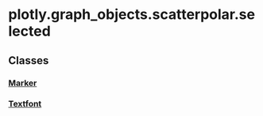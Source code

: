 # plotly.graph_objects.scatterpolar.selected

## Classes

### [Marker](Marker.md)

### [Textfont](Textfont.md)



